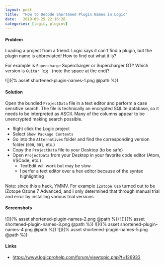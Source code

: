 ```yaml
---
layout: post
title:  "How to Decode Shortened Plugin Names in Logic"
date:   2019-09-25 22:16:28
categories: [logic, plugins]
---
```




#### Problem

Loading a project from a friend. Logic says it can't find a plugin, but the plugin name is abbreviated! How to find out what it is?

For example is `Supercharge` Supercharger or Supercharger GT? Which version is `Guitar Rig ` (note the space at the end)?

![]({% asset shortened-plugin-names-1.png @path %})

#### Solution

Open the bundled `ProjectData` file in a text editor and perform a case sensitive search. The file is technically an encrypted SQLite database, so it needs to be interpreted as ASCII. Many of the columns appear to be unencrypted making search possible.

* Right click the Logic project
* Select `Show Package Contents`
* Go into the `Alternatives` folder and find the corresponding version folder (`000`, `001`, etc.)
* Copy the `ProjectData` file to your Desktop (to be safe)
* Open `ProjectData` from your Desktop in your favorite code editor (Atom, VSCode, etc.)
  * TextEdit will work but may be slow
  * I perfer a text editor over a hex editor because of the syntax highlighting

Note: since this a hack, YMMV. For example `iZotope Ozo` turned out to be iZotope Ozone 7 Advanced, and I only determined that through manual trial and error by installing various trial versions.

#### Screenshots

![]({% asset shortened-plugin-names-2.png @path %})
![]({% asset shortened-plugin-names-3.png @path %})
![]({% asset shortened-plugin-names-4.png @path %})
![]({% asset shortened-plugin-names-5.png @path %})

#### Links

* <https://www.logicprohelp.com/forum/viewtopic.php?t=126933>